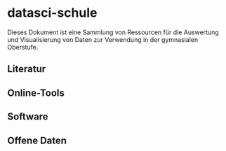 # datasci-schule

Dieses Dokument ist eine Sammlung von Ressourcen für die Auswertung und Visualisierung von Daten zur Verwendung in der gymnasialen Oberstufe.

## Literatur

## Online-Tools

## Software

## Offene Daten
